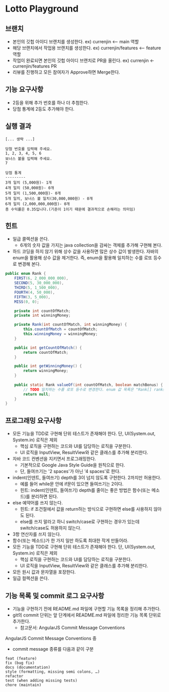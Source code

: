 # Lotto Playground

## 브랜치
- 본인의 깃헙 아이디 브랜치를 생성한다. ex) currenjin <-- main 역할
- 해당 브랜치에서 작업용 브랜치를 생성한다. ex) currenjin/features <-- feature 역할
- 작업이 완료되면 본인의 깃헙 아이디 브랜치로 PR을 올린다. ex) currenjin <- currenjin/features PR
- 리뷰를 진행하고 모든 참여자가 Approve하면 Merge한다.

## 기능 요구사항
- 2등을 위해 추가 번호를 하나 더 추첨한다.
- 당첨 통계에 2등도 추가해야 한다.

## 실행 결과
```
[... 생략 ...]

당첨 번호를 입력해 주세요.
1, 2, 3, 4, 5, 6
보너스 볼을 입력해 주세요.
7

당첨 통계
---------
3개 일치 (5,000원)- 1개
4개 일치 (50,000원)- 0개
5개 일치 (1,500,000원)- 0개
5개 일치, 보너스 볼 일치(30,000,000원) - 0개
6개 일치 (2,000,000,000원)- 0개
총 수익률은 0.35입니다.(기준이 1이기 때문에 결과적으로 손해라는 의미임)
```

## 힌트
- 일급 콜렉션을 쓴다.
  - 6개의 숫자 값을 가지는 java collection을 감싸는 객체를 추가해 구현해 본다.
- 하드 코딩을 하지 않기 위해 상수 값을 사용하면 많은 상수 값이 발생한다. 자바의 enum을 활용해 상수 값을 제거한다. 즉, enum을 활용해 일치하는 수를 로또 등수로 변경해 본다.
```java
public enum Rank {
    FIRST(6, 2_000_000_000),
    SECOND(5, 30_000_000),
    THIRD(5, 1_500_000),
    FOURTH(4, 50_000),
    FIFTH(3, 5_000),
    MISS(0, 0);

    private int countOfMatch;
    private int winningMoney;

    private Rank(int countOfMatch, int winningMoney) {
        this.countOfMatch = countOfMatch;
        this.winningMoney = winningMoney;
    }

    public int getCountOfMatch() {
        return countOfMatch;
    }

    public int getWinningMoney() {
        return winningMoney;
    }
		
    public static Rank valueOf(int countOfMatch, boolean matchBonus) {
        // TODO 일치하는 수를 로또 등수로 변경한다. enum 값 목록은 "Rank[] ranks = values();"와 같이 가져올 수 있다.
        return null;
    }
}
```

## 프로그래밍 요구사항
- 모든 기능을 TDD로 구현해 단위 테스트가 존재해야 한다. 단, UI(System.out, System.in) 로직은 제외
    - 핵심 로직을 구현하는 코드와 UI를 담당하는 로직을 구분한다.
    - UI 로직을 InputView, ResultView와 같은 클래스를 추가해 분리한다.
- 자바 코드 컨벤션을 지키면서 프로그래밍한다.
    - 기본적으로 Google Java Style Guide을 원칙으로 한다.
    - 단, 들여쓰기는 '2 spaces'가 아닌 '4 spaces'로 한다.
- indent(인덴트, 들여쓰기) depth를 3이 넘지 않도록 구현한다. 2까지만 허용한다.
    - 예를 들어 while문 안에 if문이 있으면 들여쓰기는 2이다.
    - 힌트: indent(인덴트, 들여쓰기) depth를 줄이는 좋은 방법은 함수(또는 메소드)를 분리하면 된다.
- else 예약어를 쓰지 않는다.
    - 힌트: if 조건절에서 값을 return하는 방식으로 구현하면 else를 사용하지 않아도 된다.
    - else를 쓰지 말라고 하니 switch/case로 구현하는 경우가 있는데 switch/case도 허용하지 않는다.
- 3항 연산자를 쓰지 않는다.
- 함수(또는 메소드)가 한 가지 일만 하도록 최대한 작게 만들어라.
- 모든 기능을 TDD로 구현해 단위 테스트가 존재해야 한다. 단, UI(System.out, System.in) 로직은 제외
    - 핵심 로직을 구현하는 코드와 UI를 담당하는 로직을 구분한다.
    - UI 로직을 InputView, ResultView와 같은 클래스를 추가해 분리한다.
- 모든 원시 값과 문자열을 포장한다.
- 일급 컬렉션을 쓴다.

## 기능 목록 및 commit 로그 요구사항
- 기능을 구현하기 전에 README.md 파일에 구현할 기능 목록을 정리해 추가한다.
- git의 commit 단위는 앞 단계에서 README.md 파일에 정리한 기능 목록 단위로 추가한다.
    - 참고문서: AngularJS Commit Message Conventions

AngularJS Commit Message Conventions 중
- commit message 종류를 다음과 같이 구분

```
feat (feature)
fix (bug fix)
docs (documentation)
style (formatting, missing semi colons, …)
refactor
test (when adding missing tests)
chore (maintain)
```
